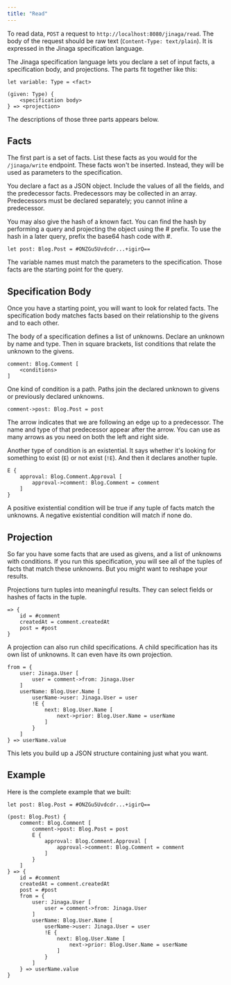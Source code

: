 ```yaml
---
title: "Read"
---
```


To read data, `POST` a request to `http://localhost:8080/jinaga/read`.
The body of the request should be raw text (`Content-Type: text/plain`).
It is expressed in the Jinaga specification language.

The Jinaga specification language lets you declare a set of input facts, a specification body, and projections.
The parts fit together like this:

```specification
let variable: Type = <fact>

(given: Type) {
    <specification body>
} => <projection>
```

The descriptions of those three parts appears below.

## Facts

The first part is a set of facts.
List these facts as you would for the `/jinaga/write` endpoint.
These facts won't be inserted.
Instead, they will be used as parameters to the specification.


You declare a fact as a JSON object.
Include the values of all the fields, and the predecessor facts.
Predecessors may be collected in an array.
Predecessors must be declared separately; you cannot inline a predecessor.

You may also give the hash of a known fact.
You can find the hash by performing a query and projecting the object using the # prefix.
To use the hash in a later query, prefix the base64 hash code with #.

```specification
let post: Blog.Post = #ONZGu5Uvdcdr...+igirQ==
```

The variable names must match the parameters to the specification.
Those facts are the starting point for the query.

## Specification Body

Once you have a starting point, you will want to look for related facts.
The specification body matches facts based on their relationship to the givens and to each other.

The body of a specification defines a list of unknowns.
Declare an unknown by name and type.
Then in square brackets, list conditions that relate the unknown to the givens.

```specification
comment: Blog.Comment [
    <conditions>
]
```

One kind of condition is a path.
Paths join the declared unknown to givens or previously declared unknowns.

```specification
comment->post: Blog.Post = post
```

The arrow indicates that we are following an edge up to a predecessor.
The name and type of that predecessor appear after the arrow.
You can use as many arrows as you need on both the left and right side.

Another type of condition is an existential.
It says whether it's looking for something to exist (`E`) or not exist (`!E`).
And then it declares another tuple.

```specification
E {
    approval: Blog.Comment.Approval [
        approval->comment: Blog.Comment = comment
    ]
}
```

A positive existential condition will be true if any tuple of facts match the unknowns.
A negative existential condition will match if none do.

## Projection

So far you have some facts that are used as givens, and a list of unknowns with conditions.
If you run this specification, you will see all of the tuples of facts that match these unknowns.
But you might want to reshape your results.

Projections turn tuples into meaningful results.
They can select fields or hashes of facts in the tuple.

```specification
=> {
    id = #comment
    createdAt = comment.createdAt
    post = #post
}
```

A projection can also run child specifications.
A child specification has its own list of unknowns.
It can even have its own projection.

```specification
from = {
    user: Jinaga.User [
        user = comment->from: Jinaga.User
    ]
    userName: Blog.User.Name [
        userName->user: Jinaga.User = user
        !E {
            next: Blog.User.Name [
                next->prior: Blog.User.Name = userName
            ]
        }
    ]
} => userName.value
```

This lets you build up a JSON structure containing just what you want.

## Example

Here is the complete example that we built:

```specification
let post: Blog.Post = #ONZGu5Uvdcdr...+igirQ==

(post: Blog.Post) {
    comment: Blog.Comment [
        comment->post: Blog.Post = post
        E {
            approval: Blog.Comment.Approval [
                approval->comment: Blog.Comment = comment
            ]
        }
    ]
} => {
    id = #comment
    createdAt = comment.createdAt
    post = #post
    from = {
        user: Jinaga.User [
            user = comment->from: Jinaga.User
        ]
        userName: Blog.User.Name [
            userName->user: Jinaga.User = user
            !E {
                next: Blog.User.Name [
                    next->prior: Blog.User.Name = userName
                ]
            }
        ]
    } => userName.value
}
```